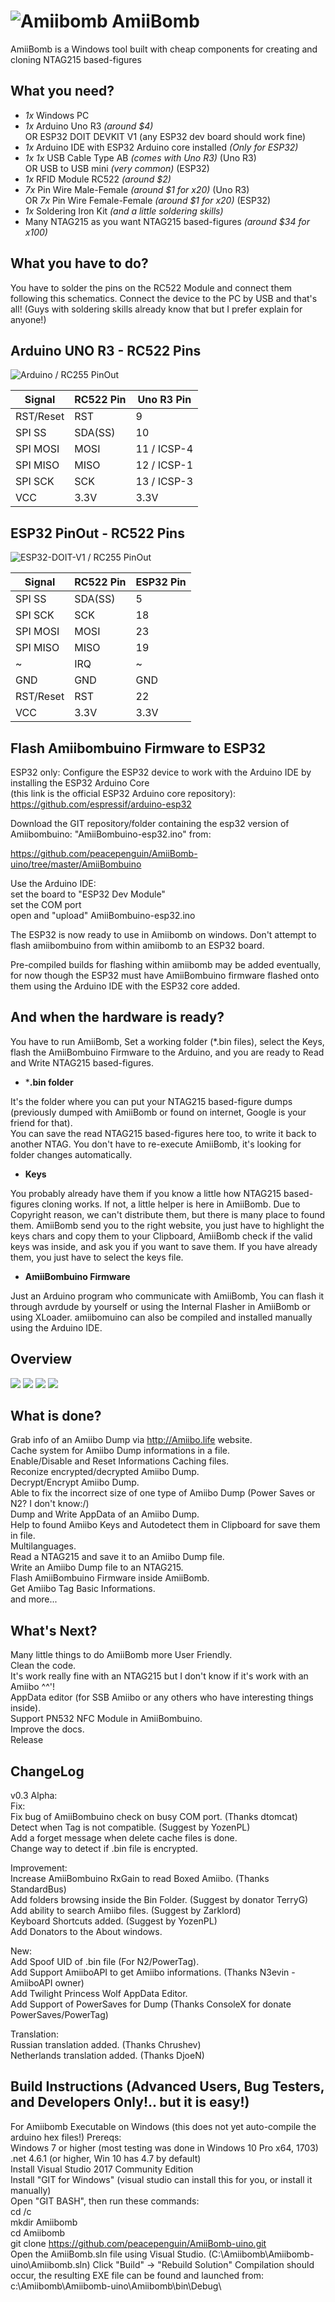 # **![Amiibomb](https://github.com/peacepenguin/AmiiBomb-uino/blob/master/logo.png) AmiiBomb**

AmiiBomb is a Windows tool built with cheap components for creating and cloning NTAG215 based-figures

## What you need?

- *1x* Windows PC   
- *1x* Arduino Uno R3 *(around $4)*  
   OR ESP32 DOIT DEVKIT V1 (any ESP32 dev board should work fine)    
- *1x* Arduino IDE with ESP32 Arduino core installed *(Only for ESP32)*
- *1x* *1x* USB Cable Type AB *(comes with Uno R3)* (Uno R3)   
   OR  USB to USB mini *(very common)* (ESP32)   
- *1x* RFID Module RC522 *(around $2)*  
- *7x* Pin Wire Male-Female *(around $1 for x20)* (Uno R3)   
   OR *7x* Pin Wire Female-Female *(around $1 for x20)* (ESP32)  
- *1x* Soldering Iron Kit *(and a little soldering skills)*  
- Many NTAG215 as you want NTAG215 based-figures *(around $34 for x100)*  



## What you have to do?

You have to solder the pins on the RC522 Module and connect them following this schematics. Connect the device to the PC by USB and that's all! (Guys with soldering skills already know that but I prefer explain for anyone!)


## Arduino UNO R3 - RC522 Pins
![Arduino / RC255 PinOut](https://github.com/peacepenguin/AmiiBomb-uino/blob/master/arduino-uno-r3--rfid-rc522.png)  
  
Signal    | RC522 Pin | Uno R3 Pin  
--------- | --------- | -----------  
RST/Reset | RST       | 9  
SPI SS    | SDA(SS)   | 10  
SPI MOSI  | MOSI      | 11 / ICSP-4   
SPI MISO  | MISO      | 12 / ICSP-1   
SPI SCK   | SCK       | 13 / ICSP-3   
VCC       | 3.3V      | 3.3V  

## ESP32 PinOut - RC522 Pins  
![ESP32-DOIT-V1 / RC255 PinOut](https://github.com/peacepenguin/AmiiBomb-uino/blob/master/esp32-doit-devkit-v1--rfid-rc522.PNG)  
  
Signal    | RC522 Pin | ESP32 Pin  
--------- | --------- | -----------  
SPI SS    | SDA(SS)   | 5  
SPI SCK   | SCK       | 18  
SPI MOSI  | MOSI      | 23  
SPI MISO  | MISO      | 19  
~         | IRQ       | ~  
GND       | GND       | GND  
RST/Reset | RST       | 22  
VCC       | 3.3V      | 3.3V  
  

## Flash Amiibombuino Firmware to ESP32

ESP32 only: Configure the ESP32 device to work with the Arduino IDE by installing the ESP32 Arduino Core  
(this link is the official ESP32 Arduino core repository):  
https://github.com/espressif/arduino-esp32  
  
Download the GIT repository/folder containing the esp32 version of Amiibombuino: "AmiiBombuino-esp32.ino" from:  
  
https://github.com/peacepenguin/AmiiBomb-uino/tree/master/AmiiBombuino  
  
Use the Arduino IDE:  
set the board to "ESP32 Dev Module"  
set the COM port  
open and "upload" AmiiBombuino-esp32.ino  

The ESP32 is now ready to use in Amiibomb on windows. Don't attempt to flash amiibombuino from within amiibomb to an ESP32 board. 

Pre-compiled builds for flashing within amiibomb may be added eventually, for now though the ESP32 must have AmiiBombuino firmware flashed onto them using the Arduino IDE with the ESP32 core added.


## And when the hardware is ready?
 
You have to run AmiiBomb, Set a working folder (*.bin files), select the Keys, flash the AmiiBombuino Firmware to the Arduino, and you are ready to Read and Write NTAG215 based-figures.


 - ***.bin folder**

It's the folder where you can put your NTAG215 based-figure dumps (previously dumped with AmiiBomb or found on internet, Google is your friend for that).  
You can save the read NTAG215 based-figures here too, to write it back to another NTAG. You don't have to re-execute AmiiBomb, it's looking for folder changes automatically.

 - **Keys**

You probably already have them if you know a little how NTAG215 based-figures cloning works. If not, a little helper is here in AmiiBomb. Due to Copyright reason, we can't distribute them, but there is many place to found them. AmiiBomb send you to the right website, you just have to highlight the keys chars and copy them to your Clipboard, AmiiBomb check if the valid keys was inside, and ask you if you want to save them. If you have already them, you just have to select the keys file.

- **AmiiBombuino Firmware**

Just an Arduino program who communicate with AmiiBomb, You can flash it through avrdude by yourself or using the Internal Flasher in AmiiBomb or using XLoader. amiibomuino can also be compiled and installed manually using the Arduino IDE.

## Overview

![](http://i68.tinypic.com/dwe7g6.png) 
![](http://i67.tinypic.com/4sjvd3.png) 
![](http://i66.tinypic.com/21mtao8.jpg) 
![](http://i66.tinypic.com/1z6z0o1.png) 

  
## What is done?  
Grab info of an Amiibo Dump via http://Amiibo.life website.  
Cache system for Amiibo Dump informations in a file.  
Enable/Disable and Reset Informations Caching files.  
Reconize encrypted/decrypted Amiibo Dump.  
Decrypt/Encrypt Amiibo Dump.  
Able to fix the incorrect size of one type of Amiibo Dump (Power Saves or N2? I don't know:/)  
Dump and Write AppData of an Amiibo Dump.  
Help to found Amiibo Keys and Autodetect them in Clipboard for save them in file.  
Multilanguages.  
Read a NTAG215 and save it to an Amiibo Dump file.  
Write an Amiibo Dump file to an NTAG215.  
Flash AmiiBombuino Firmware inside AmiiBomb.  
Get Amiibo Tag Basic Informations.  
and more...  
  
## What's Next?
Many little things to do AmiiBomb more User Friendly.  
Clean the code.  
It's work really fine with an NTAG215 but I don't know if it's work with an Amiibo ^^'!  
AppData editor (for SSB Amiibo or any others who have interesting things inside).  
Support PN532 NFC Module in AmiiBombuino.  
Improve the docs.  
Release  
  
## ChangeLog 
v0.3 Alpha:  
Fix:  
Fix bug of AmiiBombuino check on busy COM port. (Thanks dtomcat)  
Detect when Tag is not compatible. (Suggest by YozenPL)  
Add a forget message when delete cache files is done.  
Change way to detect if .bin file is encrypted.  
  
Improvement:  
Increase AmiiBombuino RxGain to read Boxed Amiibo. (Thanks StandardBus)  
Add folders browsing inside the Bin Folder. (Suggest by donator TerryG)  
Add ability to search Amiibo files. (Suggest by Zarklord)  
Keyboard Shortcuts added. (Suggest by YozenPL)  
Add Donators to the About windows.  
  
New:  
Add Spoof UID of .bin file (For N2/PowerTag).  
Add Support AmiiboAPI to get Amiibo informations. (Thanks N3evin - AmiiboAPI owner)  
Add Twilight Princess Wolf AppData Editor.  
Add Support of PowerSaves for Dump (Thanks ConsoleX for donate PowerSaves/PowerTag)   
  
Translation:  
Russian translation added. (Thanks Chrushev)  
Netherlands translation added. (Thanks DjoeN)  

## Build Instructions (Advanced Users, Bug Testers, and Developers Only!.. but it is easy!)
For Amiibomb Executable on Windows (this does not yet auto-compile the arduino hex files!)
Prereqs:  
Windows 7 or higher (most testing was done in Windows 10 Pro x64, 1703)  
.net 4.6.1 (or higher, Win 10 has 4.7 by default)  
Install Visual Studio 2017 Community Edition  
Install "GIT for Windows" (visual studio can install this for you, or install it manually)  
Open "GIT BASH", then run these commands:  
cd /c  
mkdir Amiibomb  
cd Amiibomb  
git clone https://github.com/peacepenguin/AmiiBomb-uino.git  
Open the AmiiBomb.sln file using Visual Studio. (C:\Amiibomb\Amiibomb-uino\Amiibomb.sln)
Click "Build" -> "Rebuild Solution"
Compilation should occur, the resulting EXE file can be found and launched from:
c:\Amiibomb\Amiibomb-uino\Amiibomb\bin\Debug\


